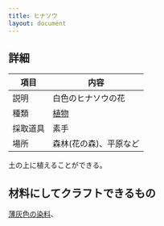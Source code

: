 ```yaml
---
title: ヒナソウ
layout: document
---
```

## 詳細

|項目|内容|
|---|---|
|説明|白色のヒナソウの花|
|種類|[植物](植物)|
|採取道具|素手|
|場所|森林(花の森)、平原など|

土の上に植えることができる。

## 材料にしてクラフトできるもの

[薄灰色の染料](薄灰色の染料)、
